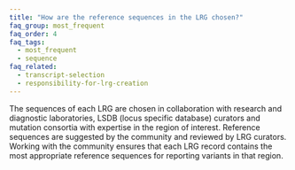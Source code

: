 ```yaml
---
title: "How are the reference sequences in the LRG chosen?"
faq_group: most_frequent
faq_order: 4
faq_tags:
  - most_frequent
  - sequence
faq_related:
  - transcript-selection
  - responsibility-for-lrg-creation
---
```


The sequences of each LRG are chosen in collaboration with research and diagnostic laboratories, LSDB (locus specific database) curators and mutation consortia with expertise in the region of interest. Reference sequences are suggested by the community and reviewed by LRG curators. Working with the community ensures that each LRG record contains the most appropriate reference sequences for reporting variants in that region.
